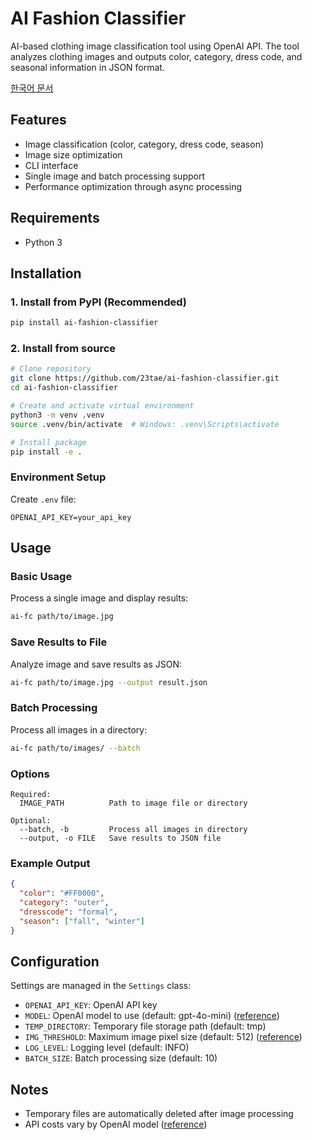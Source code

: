 # AI Fashion Classifier

AI-based clothing image classification tool using OpenAI API. The tool analyzes clothing images and outputs color, category, dress code, and seasonal information in JSON format.

[한국어 문서](./README_ko.md)

## Features

- Image classification (color, category, dress code, season)
- Image size optimization
- CLI interface
- Single image and batch processing support
- Performance optimization through async processing

## Requirements

- Python 3

## Installation

### 1. Install from PyPI (Recommended)

```bash
pip install ai-fashion-classifier
```

### 2. Install from source

```bash
# Clone repository
git clone https://github.com/23tae/ai-fashion-classifier.git
cd ai-fashion-classifier

# Create and activate virtual environment
python3 -m venv .venv
source .venv/bin/activate  # Windows: .venv\Scripts\activate

# Install package
pip install -e .
```

### Environment Setup

Create `.env` file:
```
OPENAI_API_KEY=your_api_key
```

## Usage

### Basic Usage

Process a single image and display results:
```bash
ai-fc path/to/image.jpg
```

### Save Results to File

Analyze image and save results as JSON:
```bash
ai-fc path/to/image.jpg --output result.json
```

### Batch Processing

Process all images in a directory:
```bash
ai-fc path/to/images/ --batch
```

### Options

```
Required:
  IMAGE_PATH          Path to image file or directory

Optional:
  --batch, -b         Process all images in directory
  --output, -o FILE   Save results to JSON file
```

### Example Output

```json
{
  "color": "#FF0000",
  "category": "outer",
  "dresscode": "formal",
  "season": ["fall", "winter"]
}
```

## Configuration

Settings are managed in the `Settings` class:
- `OPENAI_API_KEY`: OpenAI API key
- `MODEL`: OpenAI model to use (default: gpt-4o-mini) ([reference](https://platform.openai.com/docs/models))
- `TEMP_DIRECTORY`: Temporary file storage path (default: tmp)
- `IMG_THRESHOLD`: Maximum image pixel size (default: 512) ([reference](https://platform.openai.com/docs/guides/vision))
- `LOG_LEVEL`: Logging level (default: INFO)
- `BATCH_SIZE`: Batch processing size (default: 10)

## Notes

- Temporary files are automatically deleted after image processing
- API costs vary by OpenAI model ([reference](https://platform.openai.com/docs/pricing))
